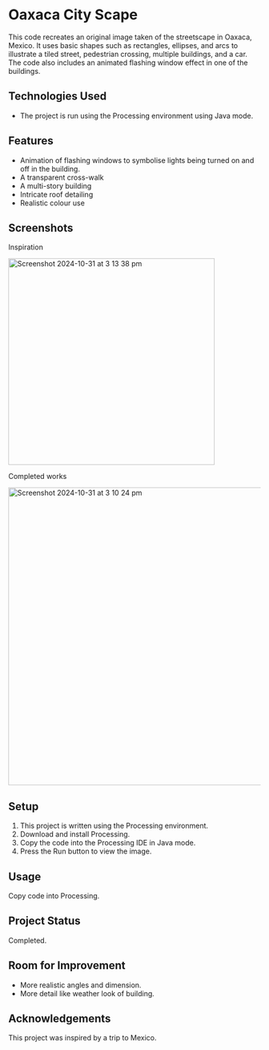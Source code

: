 # Oaxaca City Scape 

This code recreates an original image taken of the streetscape in Oaxaca, Mexico. It uses basic shapes such as rectangles, ellipses, and arcs to illustrate a tiled street, pedestrian crossing, multiple buildings, and a car. The code also includes an animated flashing window effect in one of the buildings.


Technologies Used
-
- The project is run using the Processing environment using Java mode.

Features
-
- Animation of flashing windows to symbolise lights being turned on and off in the building.
- A transparent cross-walk
- A multi-story building
- Intricate roof detailing
- Realistic colour use 

Screenshots
-
Inspiration

<img width="412" alt="Screenshot 2024-10-31 at 3 13 38 pm" src="https://github.com/user-attachments/assets/04565750-a118-4860-857e-95343d872973">

Completed works

<img width="594" alt="Screenshot 2024-10-31 at 3 10 24 pm" src="https://github.com/user-attachments/assets/0bfd40cb-2a71-4618-9f26-d23a5ed95290">

Setup
-
1. This project is written using the Processing environment.
2. Download and install Processing.
3. Copy the code into the Processing IDE in Java mode.
4. Press the Run button to view the image.

Usage 
-
Copy code into Processing.


Project Status
-
Completed.

Room for Improvement
-
- More realistic angles and dimension.
- More detail like weather look of building.

Acknowledgements
-
This project was inspired by a trip to Mexico.

